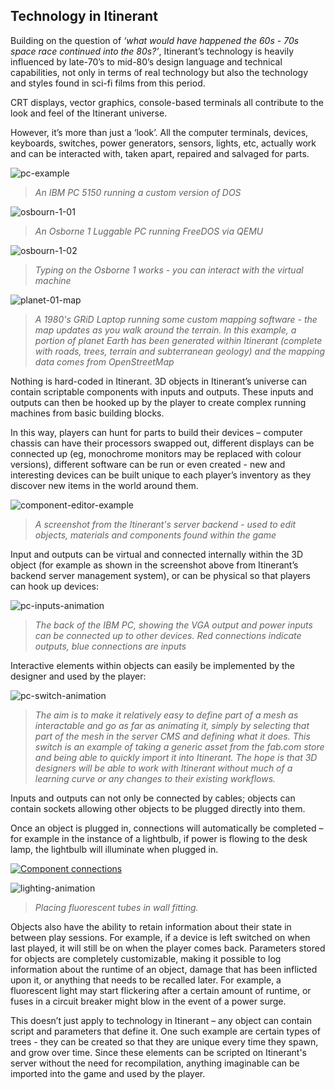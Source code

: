 ## Technology in Itinerant

Building on the question of _‘what would have happened the 60s - 70s space race continued into the 80s?’_, Itinerant’s technology is heavily influenced by late-70’s to mid-80’s design language and technical capabilities, not only in terms of real technology but also the technology and styles found in sci-fi films from this period.

CRT displays, vector graphics, console-based terminals all contribute to the look and feel of the Itinerant universe.

However, it’s more than just a ‘look’. All the computer terminals, devices, keyboards, switches, power generators, sensors, lights, etc, actually work and can be interacted with, taken apart, repaired and salvaged for parts.

![pc-example](https://github.com/user-attachments/assets/56399dea-0cfa-4666-992d-c8320e00325e)
> _An IBM PC 5150 running a custom version of DOS_

![osbourn-1-01](https://github.com/user-attachments/assets/ab5f7d82-81f0-420f-8ab4-3669eb092482)
> _An Osborne 1 Luggable PC running FreeDOS via QEMU_

![osbourn-1-02](https://github.com/user-attachments/assets/645cd47f-2444-4d66-ac5c-77fc2a999d0f)
> _Typing on the Osborne 1 works - you can interact with the virtual machine_

![planet-01-map](https://github.com/user-attachments/assets/2c156685-95bb-476f-a7df-b0f873e37811)
> _A 1980's GRiD Laptop running some custom mapping software - the map updates as you walk around the terrain. In this example, a portion of planet Earth has been generated within Itinerant (complete with roads, trees, terrain and subterranean geology) and the mapping data comes from OpenStreetMap_

Nothing is hard-coded in Itinerant. 3D objects in Itinerant’s universe can contain scriptable components with inputs and outputs. These inputs and outputs can then be hooked up by the player to create complex running machines from basic building blocks.

In this way, players can hunt for parts to build their devices – computer chassis can have their processors swapped out, different displays can be connected up (eg, monochrome monitors may be replaced with colour versions), different software can be run or even created - new and interesting devices can be built unique to each player’s inventory as they discover new items in the world around them.

![component-editor-example](https://github.com/user-attachments/assets/8a62eb9f-fb30-4611-8cd3-a50ea077773f)
> _A screenshot from the Itinerant's server backend - used to edit objects, materials and components found within the game_

Input and outputs can be virtual and connected internally within the 3D object (for example as shown in the screenshot above from Itinerant’s backend server management system), or can be physical so that players can hook up devices:

![pc-inputs-animation](https://github.com/user-attachments/assets/1be32499-6baf-4ce8-8542-a5fbde25159f)
> _The back of the IBM PC, showing the VGA output and power inputs can be connected up to other devices. Red connections indicate outputs, blue connections are inputs_

Interactive elements within objects can easily be implemented by the designer and used by the player:

![pc-switch-animation](https://github.com/user-attachments/assets/994aa760-dd63-47b8-8664-dfc45f2fee27)
> _The aim is to make it relatively easy to define part of a mesh as interactable and go as far as animating it, simply by selecting that part of the mesh in the server CMS and defining what it does. This switch is an example of taking a generic asset from the fab.com store and being able to quickly import it into Itinerant. The hope is that 3D designers will be able to work with Itinerant without much of a learning curve or any changes to their existing workflows._

Inputs and outputs can not only be connected by cables; objects can contain sockets allowing other objects to be plugged directly into them.

Once an object is plugged in, connections will automatically be completed – for example in the instance of a lightbulb, if power is flowing to the desk lamp, the lightbulb will illuminate when plugged in.

[![Component connections](https://github.com/user-attachments/assets/f8b7e8dc-cb46-43e0-ad1e-fd912471f928)](https://vimeo.com/1044405062  "Connecting a generator up to a light bulb - Click to Watch")

![lighting-animation](https://github.com/user-attachments/assets/fd20bdb1-e41b-4a89-9f32-db1fd964957a)
> _Placing fluorescent tubes in wall fitting._

Objects also have the ability to retain information about their state in between play sessions. For example, if a device is left switched on when last played, it will still be on when the player comes back. Parameters stored for objects are completely customizable, making it possible to log information about the runtime of an object, damage that has been inflicted upon it, or anything that needs to be recalled later. For example, a fluorescent light may start flickering after a certain amount of runtime, or fuses in a circuit breaker might blow in the event of a power surge.

This doesn’t just apply to technology in Itinerant – any object can contain script and parameters that define it. One such example are certain types of trees - they can be created so that they are unique every time they spawn, and grow over time. Since these elements can be scripted on Itinerant's server without the need for recompilation, anything imaginable can be imported into the game and used by the player.
